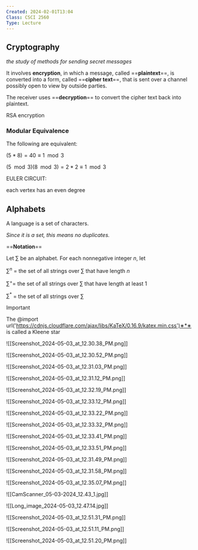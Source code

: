 ```yaml
---
Created: 2024-02-01T13:04
Class: CSCI 2560
Type: Lecture
---
```

## Cryptography

_the study of methods for sending secret messages_

It involves **encryption**, in which a message, called ==**plaintext**==, is converted into a form, called ==**cipher text**==, that is sent over a channel possibly open to view by outside parties.

The receiver uses ==**decryption**== to convert the cipher text back into plaintext.

  

RSA encryption

  

### Modular Equivalence

The following are equivalent:

$(5*8)=40\equiv1\mod3$﻿

  

$(5\mod3)(8\mod3)=2*2\equiv1\mod3$﻿

  

EULER CIRCUIT:

each vertex has an even degree

## Alphabets

A language is a set of characters.

_Since it is a set, this means no duplicates._

==**Notation**==

Let $\sum$﻿ be an alphabet. For each nonnegative integer $n$﻿, let

$\sum^n$﻿ = the set of all strings over $\sum$﻿ that have length $n$﻿

$\sum^+$﻿= the set of all strings over $\sum$﻿ that have length at least 1

$\sum^*$﻿ = the set of all strings over $\sum$﻿

> [!important]  
> The @import url('https://cdnjs.cloudflare.com/ajax/libs/KaTeX/0.16.9/katex.min.css')∗*∗﻿ is called a Kleene star  

  

  

![[Screenshot_2024-05-03_at_12.30.38_PM.png]]

![[Screenshot_2024-05-03_at_12.30.52_PM.png]]

![[Screenshot_2024-05-03_at_12.31.03_PM.png]]

![[Screenshot_2024-05-03_at_12.31.12_PM.png]]

  

  

  

![[Screenshot_2024-05-03_at_12.32.19_PM.png]]

![[Screenshot_2024-05-03_at_12.33.12_PM.png]]

![[Screenshot_2024-05-03_at_12.33.22_PM.png]]

![[Screenshot_2024-05-03_at_12.33.32_PM.png]]

![[Screenshot_2024-05-03_at_12.33.41_PM.png]]

![[Screenshot_2024-05-03_at_12.33.51_PM.png]]

  

  

  

  

![[Screenshot_2024-05-03_at_12.31.49_PM.png]]

![[Screenshot_2024-05-03_at_12.31.58_PM.png]]

  

  

![[Screenshot_2024-05-03_at_12.35.07_PM.png]]

![[CamScanner_05-03-2024_12.43_1.jpg]]

![[Long_image_2024-05-03_12.47.14.jpg]]

![[Screenshot_2024-05-03_at_12.51.31_PM.png]]

![[Screenshot_2024-05-03_at_12.51.11_PM.png]]

![[Screenshot_2024-05-03_at_12.51.20_PM.png]]
